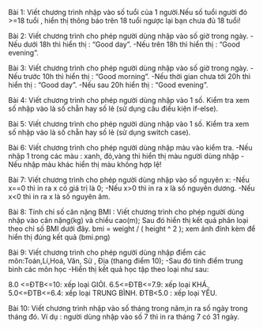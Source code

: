 Bài 1: Viết chương trình nhập vào số tuổi của 1 người.Nếu số tuổi người đó >=18
tuổi , hiển thị thông báo trên 18 tuổi ngược lại bạn chưa đủ 18 tuổi!

Bài 2: Viết chương trình cho phép người dùng nhập vào số giờ trong ngày.
-Nếu dưới 18h thì hiển thị : “Good day”.
-Nếu trên 18h thì hiển thị : “Good evening”.

Bài 3: Viết chương trình cho phép người dùng nhập vào số giờ trong ngày.
-Nếu trước 10h thì hiển thị : “Good morning”.
-Nếu thời gian chưa tới 20h thì hiển thị : “Good day”.
-Nếu sau 20h hiển thị : “Good evening”.

Bài 4: Viết chương trình cho phép người dùng nhập vào 1 số.
Kiểm tra xem số nhập vào là số chẵn hay số lẻ (sử dụng câu điều kiện if-else).

Bài 5: Viết chương trình cho phép người dùng nhập vào 1 số.
Kiểm tra xem số nhập vào là số chẵn hay số lẻ (sử dụng switch case).

Bài 6: Viết chương trình cho phép người dùng nhập màu vào kiểm tra.
-Nếu nhập 1 trong các màu : xanh, đỏ,vàng thì hiển thị màu người dùng nhập
-Nếu nhập màu khác hiển thị màu không hợp lệ!

Bài 7: Viết chương trình cho phép người dùng nhập vào số nguyên x:
-Nếu x==0 thì in ra x có giá trị là 0;
-Nếu x>0 thì in ra x là số nguyên dương.
-Nếu x<0 thì in ra x là số nguyên âm.

Bài 8: Tính chỉ số cân nặng BMI :
Viết chương trình cho phép người dùng nhập vào cân nặng(kg) và chiều cao(m);
Sau đó hiển thị kết quả phân loại theo chỉ số BMI dưới đây.
bmi = weight / ( height ^ 2 );
xem ảnh đính kèm để hiển thị đúng kết quả (bmi.png)


Bài 9: Viết chương trình cho phép người dùng nhập điểm các môn:Toán,Lí,Hoá,
Văn, Sử , Địa (thang điểm 10);
-Sau đó tính điểm trung bình các môn học
-Hiển thị kết quả học tập theo loại như sau:

8.0 <=ĐTB<=10: xếp loại GIỎI.
6.5<=ĐTB<=7.9: xếp loại KHÁ.
5.0<=ĐTB<=6.4: xếp loại TRUNG BÌNH.
ĐTB<5.0 : xếp loại YẾU.


Bài 10: Viết chương trình nhập vào số tháng trong năm,in ra số ngày trong tháng đó.
Ví dụ : người dùng nhập vào số 7 thì in ra tháng 7 có 31 ngày.